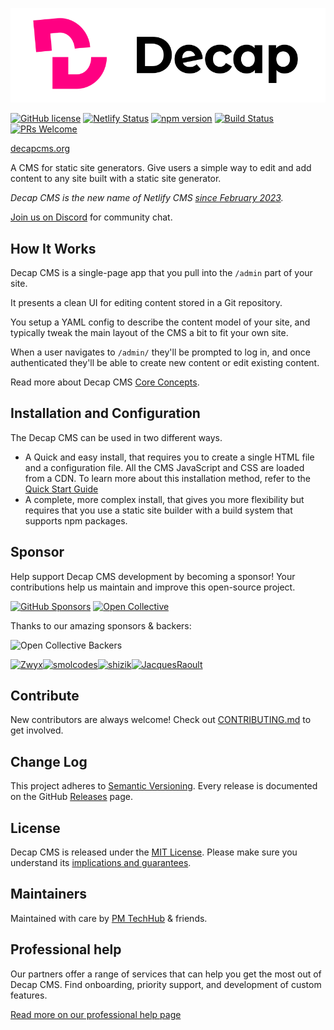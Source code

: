 ![Decap CMS](/img/decap.svg)

[![GitHub license](https://img.shields.io/badge/license-MIT-blue.svg)](https://github.com/decaporg/decap-cms/blob/main/LICENSE) [![Netlify Status](https://api.netlify.com/api/v1/badges/8b87160b-0a11-4f75-8050-1d21bc1cff8c/deploy-status)](https://app.netlify.com/sites/decap-www/deploys) [![npm version](https://img.shields.io/npm/v/decap-cms.svg?style=flat)](https://www.npmjs.com/package/decap-cms) [![Build Status](https://github.com/decaporg/decap-cms/workflows/Node%20CI/badge.svg)](https://github.com/decaporg/decap-cms/actions?query=branch%3Amain+workflow%3A%22Node+CI%22) [![PRs Welcome](https://img.shields.io/badge/PRs-welcome-brightgreen.svg)](https://github.com/decaporg/decap-cms/blob/main/CONTRIBUTING.md)

[decapcms.org](https://www.decapcms.org/)

A CMS for static site generators. Give users a simple way to edit and add content to any site built with a static site generator.

_Decap CMS is the new name of Netlify CMS [since February 2023](https://www.netlify.com/blog/netlify-cms-to-become-decap-cms/)._

<a href="https://decapcms.org/chat">Join us on Discord</a> for community chat.

## How It Works

Decap CMS is a single-page app that you pull into the `/admin` part of your site.

It presents a clean UI for editing content stored in a Git repository.

You setup a YAML config to describe the content model of your site, and typically
tweak the main layout of the CMS a bit to fit your own site.

When a user navigates to `/admin/` they'll be prompted to log in, and once authenticated
they'll be able to create new content or edit existing content.

Read more about Decap CMS [Core Concepts](https://www.decapcms.org/docs/intro/).

## Installation and Configuration

The Decap CMS can be used in two different ways.

* A Quick and easy install, that requires you to create a single HTML file and a configuration file. All the CMS JavaScript and CSS are loaded from a CDN.
  To learn more about this installation method, refer to the [Quick Start Guide](https://www.decapcms.org/docs/quick-start/)
* A complete, more complex install, that gives you more flexibility but requires that you use a static site builder with a build system that supports npm packages.

## Sponsor

Help support Decap CMS development by becoming a sponsor! Your contributions help us maintain and improve this open-source project.

[![GitHub Sponsors](https://img.shields.io/badge/Sponsor-GitHub-ea4aaa?style=for-the-badge&logo=github)](https://github.com/sponsors/decaporg)
[![Open Collective](https://img.shields.io/badge/Sponsor-Open%20Collective-blue?style=for-the-badge&logo=opencollective)](https://opencollective.com/decap)

Thanks to our amazing sponsors & backers:

![Open Collective Backers](https://opencollective.com/decap/backers.svg?limit=30&button=false&avatarHeight=48&width=400)

<!-- sponsors --><a href="https://github.com/Zwyx"><img src="https://github.com/Zwyx.png" width="48px" alt="Zwyx" /></a><a href="https://github.com/smolcodes"><img src="https://github.com/smolcodes.png" width="48px" alt="smolcodes" /></a><a href="https://github.com/shizik"><img src="https://github.com/shizik.png" width="48px" alt="shizik" /></a><a href="https://github.com/JacquesRaoult"><img src="https://github.com/JacquesRaoult.png" width="48px" alt="JacquesRaoult" /></a><!-- sponsors -->

## Contribute

New contributors are always welcome! Check out [CONTRIBUTING.md](https://github.com/decaporg/decap-cms/blob/main/CONTRIBUTING.md) to get involved.

## Change Log

This project adheres to [Semantic Versioning](http://semver.org/).
Every release is documented on the GitHub [Releases](https://github.com/decaporg/decap-cms/releases) page.

## License

Decap CMS is released under the [MIT License](LICENSE).
Please make sure you understand its [implications and guarantees](https://writing.kemitchell.com/2016/09/21/MIT-License-Line-by-Line.html).

## Maintainers

Maintained with care by <a href="https://techhub.p-m.si/">PM TechHub</a> & friends.

## Professional help

Our partners offer a range of services that can help you get the most out of Decap CMS. Find onboarding, priority support, and development of custom features.

[Read more on our professional help page](https://decapcms.org/services/)
